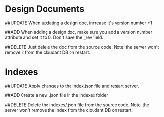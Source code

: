 # Design Documents
##UPDATE
When updating a design doc, increase it's version number +1

##ADD 
When adding a design doc, make sure you add a version number attribute and set it to 0.
Don't save the _rev field.

##DELETE
Just delete the doc from the source code. Note: the server won't remove it from the cloudant DB on restart.



# Indexes
##UPDATE
Apply changes to the index.json file and restart server.

##ADD
Create a new .json file in the indexes folder

##DELETE
Delete the indexes/<name>.json file from the source code. Note: the server won't remove the index from the cloudant DB on restart.
